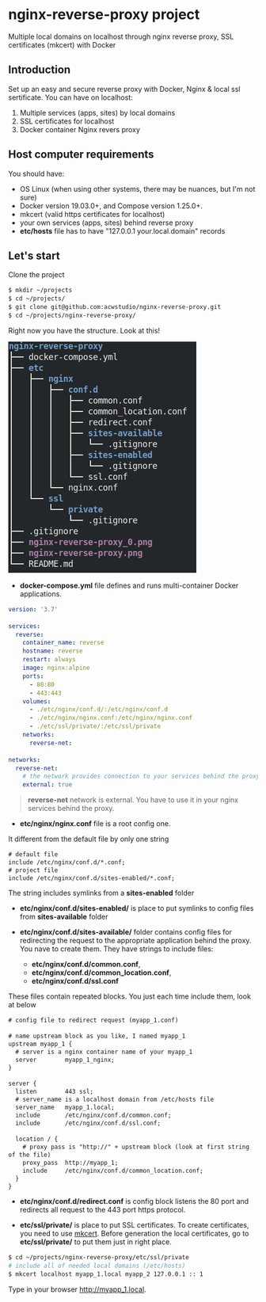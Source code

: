 # nginx-reverse-proxy project
Multiple local domains on localhost through nginx reverse proxy, SSL certificates (mkcert) with Docker
## Introduction
Set up an easy and secure reverse proxy with Docker, Nginx & local ssl sertificate.
You can have on localhost:
1. Multiple services (apps, sites) by local domains
2. SSL certificates for localhost
3. Docker container Nginx revers proxy
## Host computer requirements
You should have:
- OS Linux (when using other systems, there may be nuances, but I'm not sure)
- Docker version 19.03.0+, and Compose version 1.25.0+.
- mkcert (valid https certificates for localhost)
- your own services (apps, sites) behind reverse proxy
- **etc/hosts** file has to have "127.0.0.1  your.local.domain" records
## Let's start
Clone the project
```bash
$ mkdir ~/projects
$ cd ~/projects/
$ git clone git@github.com:acwstudio/nginx-reverse-proxy.git
$ cd ~/projects/nginx-reverse-proxy/
```
Right now you have the structure. Look at this!

![revers0](https://github.com/acwstudio/nginx-reverse-proxy/blob/master/nginx-reverse-proxy_0.png?raw=true)

- **docker-compose.yml** file defines and runs multi-container Docker applications.

```yaml
version: '3.7'

services:
  reverse:
    container_name: reverse
    hostname: reverse
    restart: always
    image: nginx:alpine
    ports:
      - 80:80
      - 443:443
    volumes:
      - ./etc/nginx/conf.d/:/etc/nginx/conf.d
      - ./etc/nginx/nginx.conf:/etc/nginx/nginx.conf
      - ./etc/ssl/private/:/etc/ssl/private
    networks:
      reverse-net:

networks:
  reverse-net:
    # the network provides connection to your services behind the proxy
    external: true
```

> **reverse-net** network is external. You have to use it in your nginx services behind the proxy.

- **etc/nginx/nginx.conf** file is a root config one. 

It different from the default file by only one string

```nginx
# default file
include /etc/nginx/conf.d/*.conf;
# project file
include /etc/nginx/conf.d/sites-enabled/*.conf;
```
The string includes symlinks from a **sites-enabled** folder

- **etc/nginx/conf.d/sites-enabled/** is place to put symlinks to config files from **sites-available** folder

- **etc/nginx/conf.d/sites-available/** folder contains config files for redirecting the request to the appropriate
application behind the proxy. You nave to create them. They have strings to include files:

    * **etc/nginx/conf.d/common.conf**, 
    * **etc/nginx/conf.d/common_location.conf**, 
    * **etc/nginx/conf.d/ssl.conf**

These files contain repeated blocks. You just each time include them, look at below
```nginx
# config file to redirect request (myapp_1.conf)

# name upstream block as you like, I named myapp_1
upstream myapp_1 {
  # server is a nginx container name of your myapp_1
  server        myapp_1_nginx;
}

server {
  listen        443 ssl;
  # server_name is a localhost domain from /etc/hosts file
  server_name   myapp_1.local;
  include       /etc/nginx/conf.d/common.conf;
  include       /etc/nginx/conf.d/ssl.conf;

  location / {
    # proxy pass is "http://" + upstream block (look at first string of the file)
    proxy_pass  http://myapp_1;
    include     /etc/nginx/conf.d/common_location.conf;
  }
}
```
- **etc/nginx/conf.d/redirect.conf** is config block listens the 80 port and redirects all request to the 443 port 
https protocol.

- **etc/ssl/private/** is place to put SSL certificates. To create certificates, you need to use
[mkcert](http://brain.nohau.ru/doku.php?id=create-locally-trusted-ssl-certificates). Before generation the local 
certificates, go to **etc/ssl/private/** to put them just in right place.
```bash
$ cd ~/projects/nginx-reverse-proxy/etc/ssl/private
# include all of needed local domains (/etc/hosts)
$ mkcert localhost myapp_1.local myapp_2 127.0.0.1 :: 1
```
Type in your browser http://myapp_1.local.